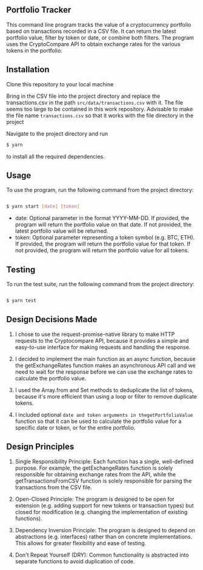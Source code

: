 ## Portfolio Tracker

This command line program tracks the value of a cryptocurrency portfolio based on transactions recorded in a CSV file. It can return the latest portfolio value, filter by token or date, or combine both filters. The program uses the CryptoCompare API to obtain exchange rates for the various tokens in the portfolio.



## Installation

Clone this repository to your local machine

Bring in the CSV file into the project directory and replace the transactions.csv in the path `src/data/transactions.csv` with it. The file seems too large to be contained in this work repository. Advisable to make the file name `transactions.csv` so that it works with the file directory in the project

Navigate to the project directory and run

```bash
$ yarn
``` 
to install all the required dependencies. 

## Usage

To use the program, run the following command from the project directory:

```bash

$ yarn start [date] [token]

```

* date: Optional parameter in the format YYYY-MM-DD. If provided, the program will return the portfolio value on that date. If not provided, the latest portfolio value will be returned.
* token: Optional parameter representing a token symbol (e.g. BTC, ETH). If provided, the program will return the portfolio value for that token. If not provided, the program will return the portfolio value for all tokens.


## Testing

To run the test suite, run the following command from the project directory:

```bash

$ yarn test 

```

## Design Decisions Made

1. I chose to use the request-promise-native library to make HTTP requests to the Cryptocompare API, because it provides a simple and easy-to-use interface for making requests and handling the response.

2. I decided to implement the main function as an async function, because the getExchangeRates function makes an asynchronous API call and we need to wait for the response before we can use the exchange rates to calculate the portfolio value.

3. I used the Array.from and Set methods to deduplicate the list of tokens, because it's more efficient than using a loop or filter to remove duplicate tokens.

4. I included optional `date and token arguments in thegetPortfolioValue` function so that it can be used to calculate the portfolio value for a specific date or token, or for the entire portfolio.

## Design Principles 

1. Single Responsibility Principle: Each function has a single, well-defined purpose. For example, the getExchangeRates function is solely responsible for obtaining exchange rates from the API, while the getTransactionsFromCSV function is solely responsible for parsing the transactions from the CSV file.

2. Open-Closed Principle: The program is designed to be open for extension (e.g. adding support for new tokens or transaction types) but closed for modification (e.g. changing the implementation of existing functions).

3. Dependency Inversion Principle: The program is designed to depend on abstractions (e.g. interfaces) rather than on concrete implementations. This allows for greater flexibility and ease of testing.

4. Don't Repeat Yourself (DRY): Common functionality is abstracted into separate functions to avoid duplication of code.

